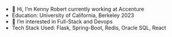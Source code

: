 - 👋 Hi, I’m Kenny Robert currently working at Accenture
- Education: University of California, Berkeley 2023
- 👀 I’m interested in Full-Stack and Devops
- Tech Stack Used: Flask, Spring-Boot, Redis, Oracle SQL, React

<!---
kennyrobert88/kennyrobert88 is a ✨ special ✨ repository because its `README.md` (this file) appears on your GitHub profile.
You can click the Preview link to take a look at your changes.
--->

